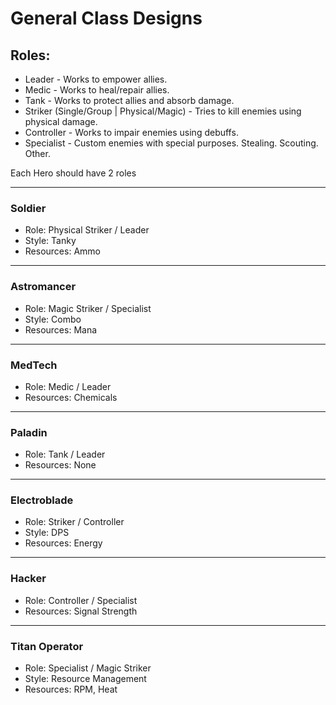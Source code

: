 # General Class Designs

## Roles:

- Leader - Works to empower allies.
- Medic - Works to heal/repair allies.
- Tank - Works to protect allies and absorb damage.
- Striker (Single/Group | Physical/Magic) - Tries to kill enemies using physical damage.
- Controller - Works to impair enemies using debuffs.
- Specialist - Custom enemies with special purposes. Stealing. Scouting. Other.

Each Hero should have 2 roles

----

### Soldier
- Role: Physical Striker / Leader
- Style: Tanky
- Resources: Ammo

----

### Astromancer
- Role: Magic Striker / Specialist
- Style: Combo
- Resources: Mana

----

### MedTech
- Role: Medic / Leader
- Resources: Chemicals

----

### Paladin
- Role: Tank / Leader
- Resources: None

----

### Electroblade
- Role: Striker / Controller
- Style: DPS
- Resources: Energy

----

### Hacker
- Role: Controller / Specialist
- Resources: Signal Strength

----

### Titan Operator
- Role: Specialist / Magic Striker
- Style: Resource Management
- Resources: RPM, Heat

